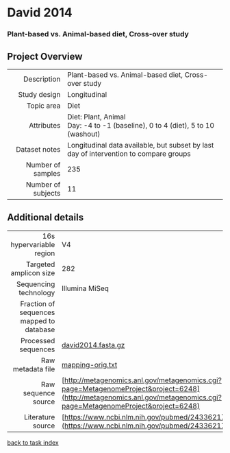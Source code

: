 # David 2014

### Plant-based vs. Animal-based diet, Cross-over study

## Project Overview

|  |  |
| -------------: |-------------|
| Description      | Plant-based vs. Animal-based diet, Cross-over study |
| Study design | Longitudinal |
| Topic area | Diet|
| Attributes | Diet: Plant, Animal<br/> Day: -4 to -1 (baseline), 0 to 4 (diet), 5 to 10 (washout)|
| Dataset notes | Longitudinal data available, but subset by last day of intervention to compare groups|
| Number of samples | 235|
| Number of subjects | 11|

## Additional details

|  |  |
| -------------: |-------------|
| 16s hypervariable region | V4 |
| Targeted amplicon size | 282 |
| Sequencing technology | Illumina MiSeq |
| Fraction of sequences mapped to database |  |
| Processed sequences | [david2014.fasta.gz](https://s3.us-east-2.amazonaws.com/knights-lab/public/MLRepo/fasta/david2014.fasta.gz) |
| Raw metadata file | [mapping-orig.txt](./datasets/david/mapping-orig.txt) |
| Raw sequence source | [http://metagenomics.anl.gov/metagenomics.cgi?page=MetagenomeProject&project=6248](http://metagenomics.anl.gov/metagenomics.cgi?page=MetagenomeProject&project=6248) |
| Literature source | [https://www.ncbi.nlm.nih.gov/pubmed/24336217](https://www.ncbi.nlm.nih.gov/pubmed/24336217) |

[back to task index](../README.md)